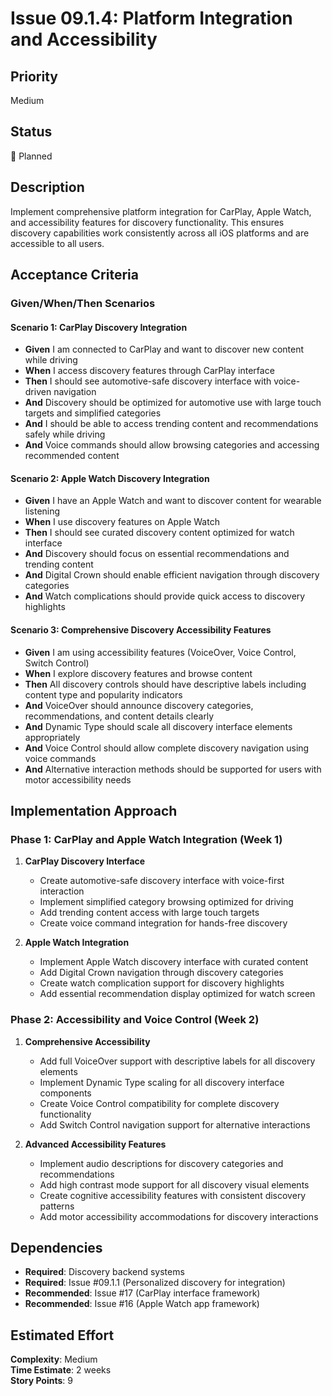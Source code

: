# Issue 09.1.4: Platform Integration and Accessibility

## Priority
Medium

## Status
🔄 Planned

## Description
Implement comprehensive platform integration for CarPlay, Apple Watch, and accessibility features for discovery functionality. This ensures discovery capabilities work consistently across all iOS platforms and are accessible to all users.

## Acceptance Criteria

### Given/When/Then Scenarios

#### Scenario 1: CarPlay Discovery Integration
- **Given** I am connected to CarPlay and want to discover new content while driving
- **When** I access discovery features through CarPlay interface
- **Then** I should see automotive-safe discovery interface with voice-driven navigation
- **And** Discovery should be optimized for automotive use with large touch targets and simplified categories
- **And** I should be able to access trending content and recommendations safely while driving
- **And** Voice commands should allow browsing categories and accessing recommended content

#### Scenario 2: Apple Watch Discovery Integration
- **Given** I have an Apple Watch and want to discover content for wearable listening
- **When** I use discovery features on Apple Watch
- **Then** I should see curated discovery content optimized for watch interface
- **And** Discovery should focus on essential recommendations and trending content
- **And** Digital Crown should enable efficient navigation through discovery categories
- **And** Watch complications should provide quick access to discovery highlights

#### Scenario 3: Comprehensive Discovery Accessibility Features
- **Given** I am using accessibility features (VoiceOver, Voice Control, Switch Control)
- **When** I explore discovery features and browse content
- **Then** All discovery controls should have descriptive labels including content type and popularity indicators
- **And** VoiceOver should announce discovery categories, recommendations, and content details clearly
- **And** Dynamic Type should scale all discovery interface elements appropriately
- **And** Voice Control should allow complete discovery navigation using voice commands
- **And** Alternative interaction methods should be supported for users with motor accessibility needs

## Implementation Approach

### Phase 1: CarPlay and Apple Watch Integration (Week 1)
1. **CarPlay Discovery Interface**
   - Create automotive-safe discovery interface with voice-first interaction
   - Implement simplified category browsing optimized for driving
   - Add trending content access with large touch targets
   - Create voice command integration for hands-free discovery

2. **Apple Watch Integration**
   - Implement Apple Watch discovery interface with curated content
   - Add Digital Crown navigation through discovery categories
   - Create watch complication support for discovery highlights
   - Add essential recommendation display optimized for watch screen

### Phase 2: Accessibility and Voice Control (Week 2)
1. **Comprehensive Accessibility**
   - Add full VoiceOver support with descriptive labels for all discovery elements
   - Implement Dynamic Type scaling for all discovery interface components
   - Create Voice Control compatibility for complete discovery functionality
   - Add Switch Control navigation support for alternative interactions

2. **Advanced Accessibility Features**
   - Implement audio descriptions for discovery categories and recommendations
   - Add high contrast mode support for all discovery visual elements
   - Create cognitive accessibility features with consistent discovery patterns
   - Add motor accessibility accommodations for discovery interactions

## Dependencies
- **Required**: Discovery backend systems
- **Required**: Issue #09.1.1 (Personalized discovery for integration)
- **Recommended**: Issue #17 (CarPlay interface framework)
- **Recommended**: Issue #16 (Apple Watch app framework)

## Estimated Effort
**Complexity**: Medium  
**Time Estimate**: 2 weeks  
**Story Points**: 9